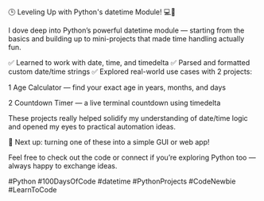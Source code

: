 🕒 Leveling Up with Python's datetime Module! 💻🐍

I dove deep into Python’s powerful datetime module — starting from the basics and building up to mini-projects that made time handling actually fun.

✅ Learned to work with date, time, and timedelta
✅ Parsed and formatted custom date/time strings
✅ Explored real-world use cases with 2 projects:

1 Age Calculator — find your exact age in years, months, and days

2 Countdown Timer — a live terminal countdown using timedelta

These projects really helped solidify my understanding of date/time logic and opened my eyes to practical automation ideas.

📌 Next up: turning one of these into a simple GUI or web app!

Feel free to check out the code or connect if you’re exploring Python too — always happy to exchange ideas.

#Python #100DaysOfCode #datetime #PythonProjects #CodeNewbie #LearnToCode

